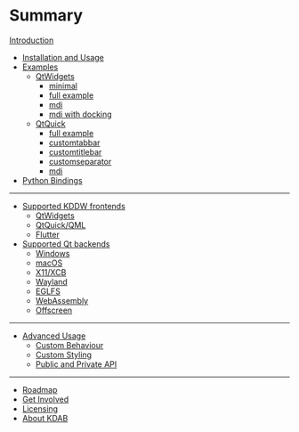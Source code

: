 # Summary

[Introduction](introduction.md)

- [Installation and Usage](installation_and_usage.md)
- [Examples]()
  - [QtWidgets]()
    - [minimal](examples_qtwidgets_minimal.md)
    - [full example](examples_qtwidgets_full.md)
    - [mdi](examples_qtwidgets_mdi.md)
    - [mdi with docking](examples_qtwidgets_mdi_with_docking.md)
  - [QtQuick]()
    - [full example](examples_qtquick_full.md)
    - [customtabbar](examples_qtquick_customtabbar.md)
    - [customtitlebar](examples_qtquick_customtitlebar.md)
    - [customseparator](examples_qtquick_customseparator.md)
    - [mdi](examples_qtquick_mdi.md)
- [Python Bindings](python.md)

---
- [Supported KDDW frontends]()
  - [QtWidgets](qtwidgets.md)
  - [QtQuick/QML](qtquick.md)
  - [Flutter](flutter.md)
- [Supported Qt backends]()
  - [Windows](qpa-windows.md)
  - [macOS](qpa-cocoa.md)
  - [X11/XCB](qpa-xcb.md)
  - [Wayland](qpa-wayland.md)
  - [EGLFS](qpa-eglfs.md)
  - [WebAssembly](qpa-wasm.md)
  - [Offscreen](qpa-offscreen.md)

---
- [Advanced Usage]()
  - [Custom Behaviour](custom_behaviour.md)
  - [Custom Styling](custom_styling.md)
  - [Public and Private API](private_api.md)

---
- [Roadmap](roadmap.md)
- [Get Involved](involved.md)
- [Licensing](licensing.md)
- [About KDAB](about.md)
